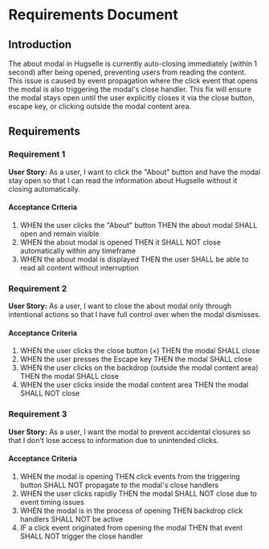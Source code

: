# Requirements Document

## Introduction

The about modal in Hugselle is currently auto-closing immediately (within 1 second) after being opened, preventing users from reading the content. This issue is caused by event propagation where the click event that opens the modal is also triggering the modal's close handler. This fix will ensure the modal stays open until the user explicitly closes it via the close button, escape key, or clicking outside the modal content area.

## Requirements

### Requirement 1

**User Story:** As a user, I want to click the "About" button and have the modal stay open so that I can read the information about Hugselle without it closing automatically.

#### Acceptance Criteria

1. WHEN the user clicks the "About" button THEN the about modal SHALL open and remain visible
2. WHEN the about modal is opened THEN it SHALL NOT close automatically within any timeframe
3. WHEN the about modal is displayed THEN the user SHALL be able to read all content without interruption

### Requirement 2

**User Story:** As a user, I want to close the about modal only through intentional actions so that I have full control over when the modal dismisses.

#### Acceptance Criteria

1. WHEN the user clicks the close button (×) THEN the modal SHALL close
2. WHEN the user presses the Escape key THEN the modal SHALL close
3. WHEN the user clicks on the backdrop (outside the modal content area) THEN the modal SHALL close
4. WHEN the user clicks inside the modal content area THEN the modal SHALL NOT close

### Requirement 3

**User Story:** As a user, I want the modal to prevent accidental closures so that I don't lose access to information due to unintended clicks.

#### Acceptance Criteria

1. WHEN the modal is opening THEN click events from the triggering button SHALL NOT propagate to the modal's close handlers
2. WHEN the user clicks rapidly THEN the modal SHALL NOT close due to event timing issues
3. WHEN the modal is in the process of opening THEN backdrop click handlers SHALL NOT be active
4. IF a click event originated from opening the modal THEN that event SHALL NOT trigger the close handler
